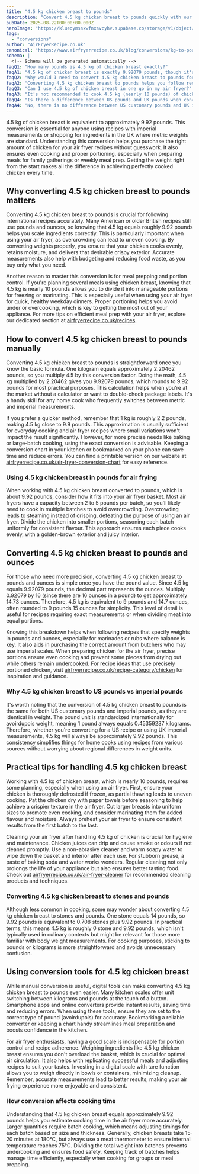 ```yaml
---
title: "4.5 kg chicken breast to pounds"
description: "Convert 4.5 kg chicken breast to pounds quickly with our simple guide. Perfect for air fryer meal prep and recipe scaling."
pubDate: 2025-08-22T00:00:00.000Z
heroImage: "https://klueoymssxwfnxsvcyhv.supabase.co/storage/v1/object/public/Shmucket/4-5-kg-chicken-breast-to-pounds.webp"
tags:
  - "conversions"
author: "AirFryerRecipe.co.uk"
canonical: "https://www.airfryerrecipe.co.uk/blog/conversions/kg-to-pounds/4-5-kg-chicken-breast-to-pounds"
schema: |
  <!-- Schema will be generated automatically -->
faqQ1: "How many pounds is 4.5 kg of chicken breast exactly?"
faqA1: "4.5 kg of chicken breast is exactly 9.92079 pounds, though it's commonly rounded to 9.92 pounds for practical use. This conversion uses the standard factor where 1 kilogram equals 2.20462 pounds. For most cooking purposes, especially in air frying, rounding to 9.9 or 10 pounds is perfectly acceptable and won't affect your results."
faqQ2: "Why would I need to convert 4.5 kg chicken breast to pounds for air frying?"
faqA2: "Converting 4.5 kg chicken breast to pounds helps you follow recipes accurately, especially those from the US or older UK sources that use imperial measurements. It also ensures you don't overcrowd your air fryer basket, as knowing the weight in pounds allows you to portion correctly for optimal air circulation. Overcrowding leads to uneven cooking, so this conversion is key for crispy, perfectly cooked chicken."
faqQ3: "Can I use 4.5 kg of chicken breast in one go in my air fryer?"
faqA3: "It's not recommended to cook 4.5 kg (nearly 10 pounds) of chicken breast in one go in most air fryers, as baskets typically hold 2-5 pounds per batch. Cooking in batches ensures each piece cooks evenly and achieves a crispy exterior. Divide the chicken into smaller portions, and adjust cooking times slightly for each batch based on size and thickness for best results."
faqQ4: "Is there a difference between US pounds and UK pounds when converting 4.5 kg chicken breast?"
faqA4: "No, there is no difference between US customary pounds and UK imperial pounds for weight conversions—both are identical units. 4.5 kg always converts to approximately 9.92 pounds regardless of the country. This consistency makes it easy to use recipes from various sources without worrying about measurement discrepancies affecting your air fryer cooking."
---
```

<p>4.5 kg of chicken breast is equivalent to approximately 9.92 pounds. This conversion is essential for anyone using recipes with imperial measurements or shopping for ingredients in the UK where metric weights are standard. Understanding this conversion helps you purchase the right amount of chicken for your air fryer recipes without guesswork. It also ensures even cooking and proper portioning, especially when preparing meals for family gatherings or weekly meal prep. Getting the weight right from the start makes all the difference in achieving perfectly cooked chicken every time.</p>

<h2>Why converting 4.5 kg chicken breast to pounds matters</h2>
<p>Converting 4.5 kg chicken breast to pounds is crucial for following international recipes accurately. Many American or older British recipes still use pounds and ounces, so knowing that 4.5 kg equals roughly 9.92 pounds helps you scale ingredients correctly. This is particularly important when using your air fryer, as overcrowding can lead to uneven cooking. By converting weights properly, you ensure that your chicken cooks evenly, retains moisture, and delivers that desirable crispy exterior. Accurate measurements also help with budgeting and reducing food waste, as you buy only what you need.</p>
<p>Another reason to master this conversion is for meal prepping and portion control. If you're planning several meals using chicken breast, knowing that 4.5 kg is nearly 10 pounds allows you to divide it into manageable portions for freezing or marinating. This is especially useful when using your air fryer for quick, healthy weekday dinners. Proper portioning helps you avoid under or overcooking, which is key to getting the most out of your appliance. For more tips on efficient meal prep with your air fryer, explore our dedicated section at <a href="https://www.airfryerrecipe.co.uk/recipes">airfryerrecipe.co.uk/recipes</a>.</p>

<h2>How to convert 4.5 kg chicken breast to pounds manually</h2>
<p>Converting 4.5 kg chicken breast to pounds is straightforward once you know the basic formula. One kilogram equals approximately 2.20462 pounds, so you multiply 4.5 by this conversion factor. Doing the math, 4.5 kg multiplied by 2.20462 gives you 9.92079 pounds, which rounds to 9.92 pounds for most practical purposes. This calculation helps when you're at the market without a calculator or want to double-check package labels. It's a handy skill for any home cook who frequently switches between metric and imperial measurements.</p>
<p>If you prefer a quicker method, remember that 1 kg is roughly 2.2 pounds, making 4.5 kg close to 9.9 pounds. This approximation is usually sufficient for everyday cooking and air fryer recipes where small variations won't impact the result significantly. However, for more precise needs like baking or large-batch cooking, using the exact conversion is advisable. Keeping a conversion chart in your kitchen or bookmarked on your phone can save time and reduce errors. You can find a printable version on our website at <a href="https://www.airfryerrecipe.co.uk/air-fryer-conversion-chart">airfryerrecipe.co.uk/air-fryer-conversion-chart</a> for easy reference.</p>

<h3>Using 4.5 kg chicken breast in pounds for air frying</h3>
<p>When working with 4.5 kg chicken breast converted to pounds, which is about 9.92 pounds, consider how it fits into your air fryer basket. Most air fryers have a capacity between 2 to 5 pounds per batch, so you'll likely need to cook in multiple batches to avoid overcrowding. Overcrowding leads to steaming instead of crisping, defeating the purpose of using an air fryer. Divide the chicken into smaller portions, seasoning each batch uniformly for consistent flavour. This approach ensures each piece cooks evenly, with a golden-brown exterior and juicy interior.</p>

<h2>Converting 4.5 kg chicken breast to pounds and ounces</h2>
<p>For those who need more precision, converting 4.5 kg chicken breast to pounds and ounces is simple once you have the pound value. Since 4.5 kg equals 9.92079 pounds, the decimal part represents the ounces. Multiply 0.92079 by 16 (since there are 16 ounces in a pound) to get approximately 14.73 ounces. Therefore, 4.5 kg is equivalent to 9 pounds and 14.7 ounces, often rounded to 9 pounds 15 ounces for simplicity. This level of detail is useful for recipes requiring exact measurements or when dividing meat into equal portions.</p>
<p>Knowing this breakdown helps when following recipes that specify weights in pounds and ounces, especially for marinades or rubs where balance is key. It also aids in purchasing the correct amount from butchers who may use imperial scales. When preparing chicken for the air fryer, precise portions ensure even cooking and prevent some pieces from drying out while others remain undercooked. For recipe ideas that use precisely portioned chicken, visit <a href="https://www.airfryerrecipe.co.uk/recipe-category/chicken">airfryerrecipe.co.uk/recipe-category/chicken</a> for inspiration and guidance.</p>

<h3>Why 4.5 kg chicken breast to US pounds vs imperial pounds</h3>
<p>It's worth noting that the conversion of 4.5 kg chicken breast to pounds is the same for both US customary pounds and imperial pounds, as they are identical in weight. The pound unit is standardized internationally for avoirdupois weight, meaning 1 pound always equals 0.45359237 kilograms. Therefore, whether you're converting for a US recipe or using UK imperial measurements, 4.5 kg will always be approximately 9.92 pounds. This consistency simplifies things for home cooks using recipes from various sources without worrying about regional differences in weight units.</p>

<h2>Practical tips for handling 4.5 kg chicken breast</h2>
<p>Working with 4.5 kg of chicken breast, which is nearly 10 pounds, requires some planning, especially when using an air fryer. First, ensure your chicken is thoroughly defrosted if frozen, as partial thawing leads to uneven cooking. Pat the chicken dry with paper towels before seasoning to help achieve a crispier texture in the air fryer. Cut larger breasts into uniform sizes to promote even cooking, and consider marinating them for added flavour and moisture. Always preheat your air fryer to ensure consistent results from the first batch to the last.</p>
<p>Cleaning your air fryer after handling 4.5 kg of chicken is crucial for hygiene and maintenance. Chicken juices can drip and cause smoke or odours if not cleaned promptly. Use a non-abrasive cleaner and warm soapy water to wipe down the basket and interior after each use. For stubborn grease, a paste of baking soda and water works wonders. Regular cleaning not only prolongs the life of your appliance but also ensures better tasting food. Check out <a href="https://www.airfryerrecipe.co.uk/air-fryer-cleaner">airfryerrecipe.co.uk/air-fryer-cleaner</a> for recommended cleaning products and techniques.</p>

<h3>Converting 4.5 kg chicken breast to stones and pounds</h3>
<p>Although less common in cooking, some may wonder about converting 4.5 kg chicken breast to stones and pounds. One stone equals 14 pounds, so 9.92 pounds is equivalent to 0.708 stones plus 9.92 pounds. In practical terms, this means 4.5 kg is roughly 0 stone and 9.92 pounds, which isn't typically used in culinary contexts but might be relevant for those more familiar with body weight measurements. For cooking purposes, sticking to pounds or kilograms is more straightforward and avoids unnecessary confusion.</p>

<h2>Using conversion tools for 4.5 kg chicken breast</h2>
<p>While manual conversion is useful, digital tools can make converting 4.5 kg chicken breast to pounds even easier. Many kitchen scales offer unit switching between kilograms and pounds at the touch of a button. Smartphone apps and online converters provide instant results, saving time and reducing errors. When using these tools, ensure they are set to the correct type of pound (avoirdupois) for accuracy. Bookmarking a reliable converter or keeping a chart handy streamlines meal preparation and boosts confidence in the kitchen.</p>
<p>For air fryer enthusiasts, having a good scale is indispensable for portion control and recipe adherence. Weighing ingredients like 4.5 kg chicken breast ensures you don't overload the basket, which is crucial for optimal air circulation. It also helps with replicating successful meals and adjusting recipes to suit your tastes. Investing in a digital scale with tare function allows you to weigh directly in bowls or containers, minimizing cleanup. Remember, accurate measurements lead to better results, making your air frying experience more enjoyable and consistent.</p>

<h3>How conversion affects cooking time</h3>
<p>Understanding that 4.5 kg chicken breast equals approximately 9.92 pounds helps you estimate cooking time in the air fryer more accurately. Larger quantities require batch cooking, which means adjusting timings for each batch based on size and thickness. Generally, chicken breasts take 15-20 minutes at 180°C, but always use a meat thermometer to ensure internal temperature reaches 75°C. Dividing the total weight into batches prevents undercooking and ensures food safety. Keeping track of batches helps manage time efficiently, especially when cooking for groups or meal prepping.</p>
